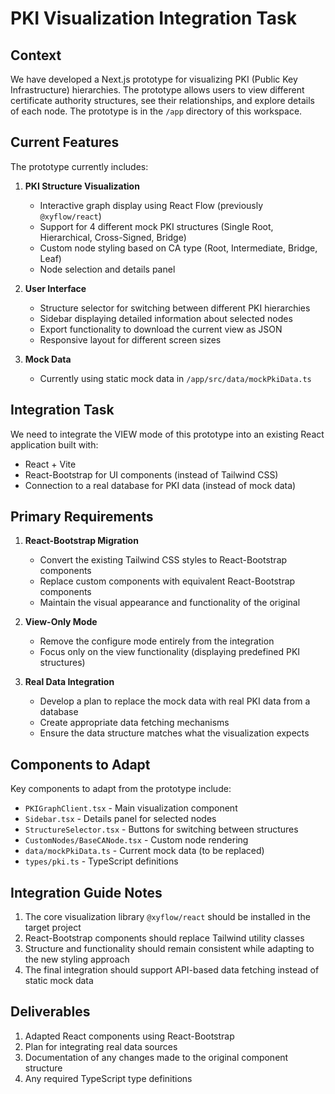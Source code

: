 # PKI Visualization Integration Task

## Context

We have developed a Next.js prototype for visualizing PKI (Public Key Infrastructure) hierarchies. The prototype allows users to view different certificate authority structures, see their relationships, and explore details of each node. The prototype is in the `/app` directory of this workspace.

## Current Features

The prototype currently includes:

1. **PKI Structure Visualization**
   - Interactive graph display using React Flow (previously `@xyflow/react`)
   - Support for 4 different mock PKI structures (Single Root, Hierarchical, Cross-Signed, Bridge)
   - Custom node styling based on CA type (Root, Intermediate, Bridge, Leaf)
   - Node selection and details panel
   
2. **User Interface**
   - Structure selector for switching between different PKI hierarchies
   - Sidebar displaying detailed information about selected nodes
   - Export functionality to download the current view as JSON
   - Responsive layout for different screen sizes

3. **Mock Data**
   - Currently using static mock data in `/app/src/data/mockPkiData.ts`

## Integration Task

We need to integrate the VIEW mode of this prototype into an existing React application built with:
- React + Vite
- React-Bootstrap for UI components (instead of Tailwind CSS)
- Connection to a real database for PKI data (instead of mock data)

## Primary Requirements

1. **React-Bootstrap Migration**
   - Convert the existing Tailwind CSS styles to React-Bootstrap components
   - Replace custom components with equivalent React-Bootstrap components
   - Maintain the visual appearance and functionality of the original

2. **View-Only Mode**
   - Remove the configure mode entirely from the integration
   - Focus only on the view functionality (displaying predefined PKI structures)

3. **Real Data Integration**
   - Develop a plan to replace the mock data with real PKI data from a database
   - Create appropriate data fetching mechanisms
   - Ensure the data structure matches what the visualization expects

## Components to Adapt

Key components to adapt from the prototype include:

- `PKIGraphClient.tsx` - Main visualization component
- `Sidebar.tsx` - Details panel for selected nodes
- `StructureSelector.tsx` - Buttons for switching between structures
- `CustomNodes/BaseCANode.tsx` - Custom node rendering
- `data/mockPkiData.ts` - Current mock data (to be replaced)
- `types/pki.ts` - TypeScript definitions

## Integration Guide Notes

1. The core visualization library `@xyflow/react` should be installed in the target project
2. React-Bootstrap components should replace Tailwind utility classes
3. Structure and functionality should remain consistent while adapting to the new styling approach
4. The final integration should support API-based data fetching instead of static mock data

## Deliverables

1. Adapted React components using React-Bootstrap
2. Plan for integrating real data sources 
3. Documentation of any changes made to the original component structure
4. Any required TypeScript type definitions